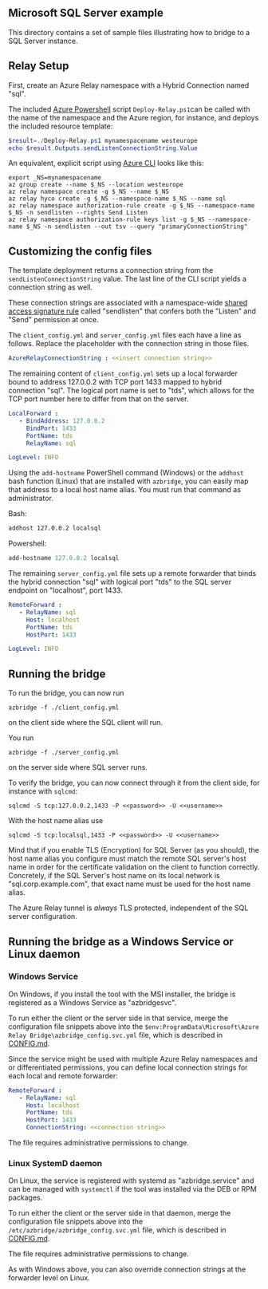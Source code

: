 ## Microsoft SQL Server example

This directory contains a set of sample files illustrating how to bridge to a
SQL Server instance.


## Relay Setup

First, create an Azure Relay namespace with a Hybrid Connection named "sql". 

The included [Azure
Powershell](https://learn.microsoft.com/en-us/powershell/azure/) script
`Deploy-Relay.ps1`can be called with the name of the namespace and the Azure
region, for instance, and deploys the included resource template:

```Powershell
$result=./Deploy-Relay.ps1 mynamespacename westeurope
echo $result.Outputs.sendListenConnectionString.Value
```

An equivalent, explicit script using [Azure
CLI](https://learn.microsoft.com/en-us/cli/azure/) looks like this:

```azurecli
export _NS=mynamespacename
az group create --name $_NS --location westeurope
az relay namespace create -g $_NS --name $_NS
az relay hyco create -g $_NS --namespace-name $_NS --name sql
az relay namespace authorization-rule create -g $_NS --namespace-name $_NS -n sendlisten --rights Send Listen
az relay namespace authorization-rule keys list -g $_NS --namespace-name $_NS -n sendlisten --out tsv --query "primaryConnectionString"
```

## Customizing the config files

The template deployment returns a connection string from the
`sendListenConnectionString` value. The last line of the CLI script yields a
connection string as well.

These connection strings are associated with a namespace-wide [shared access
signature
rule](https://learn.microsoft.com/en-us/azure/azure-relay/relay-authentication-and-authorization#shared-access-signature)
called "sendlisten" that confers both the "Listen" and "Send" permission at
once.

The `client_config.yml` and `server_config.yml` files each have a line as
follows. Replace the placeholder with the connection string in those files.

```yml
AzureRelayConnectionString : <<insert connection string>>
```

The remaining content of `client_config.yml` sets up a local forwarder bound to
address 127.0.0.2 with TCP port 1433 mapped to hybrid connection "sql". The
logical port name is set to "tds", which allows for the TCP port number here to
differ from that on the server. 

```yml
LocalForward :
   - BindAddress: 127.0.0.2
     BindPort: 1433
     PortName: tds
     RelayName: sql

LogLevel: INFO
```

Using the `add-hostname` PowerShell command (Windows) or the `addhost` bash
function (Linux) that are installed with `azbridge`, you can easily map that
address to a local host name alias. You must run that command as administrator.

Bash:

```bash
addhost 127.0.0.2 localsql
```

Powershell:

```powershell
add-hostname 127.0.0.2 localsql
```

The remaining `server_config.yml` file sets up a remote forwarder that binds the hybrid connection "sql" with logical port "tds" to the SQL server endpoint on "localhost", port 1433.

```yml
RemoteForward :
   - RelayName: sql
     Host: localhost
     PortName: tds
     HostPort: 1433

LogLevel: INFO
```

## Running the bridge

To run the bridge, you can now run 

```azurecli
azbridge -f ./client_config.yml
```

on the client side where the SQL client will run.

You run 

```azurecli
azbridge -f ./server_config.yml
```

on the server side where SQL server runs.

To verify the bridge, you can now connect through it from the client side, for
instance with `sqlcmd`:

```azurecli
sqlcmd -S tcp:127.0.0.2,1433 -P <<password>> -U <<username>>
```

With the host name alias use

```azurecli
sqlcmd -S tcp:localsql,1433 -P <<password>> -U <<username>>
```

Mind that if you enable TLS (Encryption) for SQL Server (as you should), the
host name alias you configure must match the remote SQL server's host name in
order for the certificate validation on the client to function correctly.
Concretely, if the SQL Server's host name on its local network is
"sql.corp.example.com", that exact name must be used for the host name alias.

The Azure Relay tunnel is *always* TLS protected, independent of the SQL server
configuration.

## Running the bridge as a Windows Service or Linux daemon

### Windows Service

On Windows, if you install the tool with the MSI installer, the bridge is
registered as a Windows Service as "azbridgesvc".

To run either the client or the server side in that service, merge the
configuration file snippets above into the `$env:ProgramData\Microsoft\Azure Relay
Bridge\azbridge_config.svc.yml` file, which is described in
[CONFIG.md](CONFIG.md#configuration-file).

Since the service might be used with multiple Azure Relay namespaces and or
differentiated permissions, you can define local connection strings for each
local and remote forwarder:

```yml
RemoteForward :
   - RelayName: sql
     Host: localhost
     PortName: tds
     HostPort: 1433
     ConnectionString: <<connection string>>
```

The file requires administrative permissions to change.

### Linux SystemD daemon

On Linux, the service is registered with systemd as "azbridge.service" and can
be managed with `systemctl` if the tool was installed via the DEB or RPM
packages.

To run either the client or the server side in that daemon, merge the
configuration file snippets above into the
`/etc/azbridge/azbridge_config.svc.yml`  file, which is described in
[CONFIG.md](CONFIG.md#configuration-file).

The file requires administrative permissions to change.

As with Windows above, you can also override connection strings at the forwarder
level on Linux.